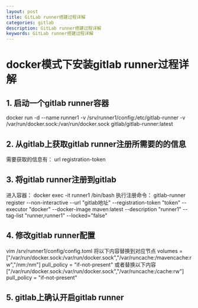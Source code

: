 ```yaml
---
layout: post
title: GitLab runner搭建过程详解
categories: gitlab
description: GitLab runner搭建过程详解
keywords: GitLab runner搭建过程详解
---
```


# docker模式下安装gitlab runner过程详解

## 1. 启动一个gitlab runner容器
docker run -d --name runner1 -v /srv/runner1/config:/etc/gitlab-runner 
-v /var/run/docker.sock:/var/run/docker.sock  gitlab/gitlab-runner:latest

## 2. 从gitlab上获取gitlab runner注册所需要的的信息
需要获取的信息有：
url
registration-token

## 3. 将gitlab runner注册到gitlab
进入容器： docker exec -it runner1 /bin/bash
执行注册命令：
  gitlab-runner register --non-interactive --url "gitlab地址" --registration-token "token" 
  --executor "docker" --docker-image maven:latest --description "runner1" 
  --tag-list "runner,runner1" --locked="false"
  
## 4. 修改gitlab runner配置
vim /srv/runner1/config/config.toml
将以下内容替换到对应节点
  volumes = ["/var/run/docker.sock:/var/run/docker.sock","/var/runcache:/mavencache:rw","/nm:/nm"]
  pull_policy = "if-not-present"
或者替换以下内容
  ["/var/run/docker.sock:/var/run/docker.sock","/var/runcache:/cache:rw"]
    pull_policy = "if-not-present"

## 5. gitlab上确认开启gitlab runner
